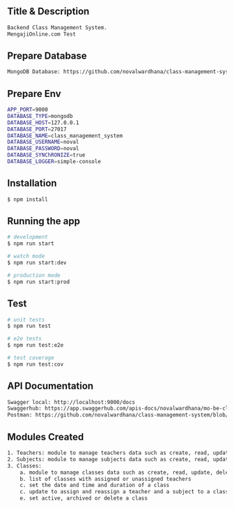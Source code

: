 ## Title & Description

```bash
Backend Class Management System. 
MengajiOnline.com Test
```

## Prepare Database

```bash
MongoDB Database: https://github.com/novalwardhana/class-management-system/blob/master/class_management_system.zip
```

## Prepare Env

```bash
APP_PORT=9000
DATABASE_TYPE=mongodb
DATABASE_HOST=127.0.0.1
DATABASE_PORT=27017
DATABASE_NAME=class_management_system
DATABASE_USERNAME=noval
DATABASE_PASSWORD=noval
DATABASE_SYNChRONIZE=true
DATABASE_LOGGER=simple-console
```

## Installation

```bash
$ npm install
```

## Running the app

```bash
# development
$ npm run start

# watch mode
$ npm run start:dev

# production mode
$ npm run start:prod
```

## Test

```bash
# unit tests
$ npm run test

# e2e tests
$ npm run test:e2e

# test coverage
$ npm run test:cov
```

## API Documentation
```bash
Swagger local: http://localhost:9000/docs
Swaggerhub: https://app.swaggerhub.com/apis-docs/novalwardhana/mo-be-class-management-system-api/1.0
Postman: https://github.com/novalwardhana/class-management-system/blob/master/mo-be-class-management-system-api.postman_collection.json
```

## Modules Created
```bash
1. Teachers: module to manage teachers data such as create, read, update, and delete
2. Subjects: module to manage subjects data such as create, read, update, and delete
3. Classes:
    a. module to manage classes data such as create, read, update, delete
    b. list of classes with assigned or unassigned teachers
    c. set the date and time and duration of a class
    c. update to assign and reassign a teacher and a subject to a class
    e. set active, archived or delete a class
```
